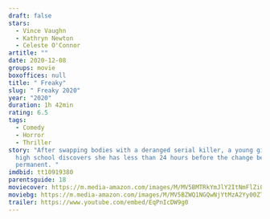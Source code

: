 ```yaml
---
draft: false
stars:
  - Vince Vaughn
  - Kathryn Newton
  - Celeste O'Connor
artitle: ""
date: 2020-12-08
groups: movie
boxoffices: null
title: " Freaky"
slug: " Freaky 2020"
year: "2020"
duration: 1h 42min
rating: 6.5
tags:
  - Comedy
  - Horror
  - Thriller
story: "After swapping bodies with a deranged serial killer, a young girl in
  high school discovers she has less than 24 hours before the change becomes
  permanent. "
imdbid: tt10919380
parentsguide: 18
moviecover: https://m.media-amazon.com/images/M/MV5BMTRkYmJlY2ItNmFlZi00OWVhLTg1ZTctOGE0MjM5ZGMwMmY4XkEyXkFqcGdeQXVyNjY1MTg4Mzc@._V1_FMjpg_UX758_.jpg
moviebg: https://m.media-amazon.com/images/M/MV5BZWQ1NGQwNjYtMzA2Yy00ZTk4LWI1NjQtN2M3Y2FlN2M0NGE3XkEyXkFqcGdeQXVyNzEwODIxNzE@._V1_FMjpg_UX1280_.jpg
trailer: https://www.youtube.com/embed/EqPnIcDW9g0
---
```

